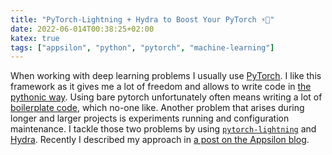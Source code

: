 ```yaml
---
title: "PyTorch-Lightning + Hydra to Boost Your PyTorch ⚡🐉"
date: 2022-06-014T00:38:25+02:00
katex: true
tags: ["appsilon", "python", "pytorch", "machine-learning"]
---
```


When working with deep learning problems I usually use [PyTorch](https://pytorch.org/).
I like this framework as it gives me a lot of freedom and allows to write code in [the pythonic way](https://docs.python-guide.org/writing/style/).
Using bare pytorch unfortunately often means writing a lot of [boilerplate code](https://en.wikipedia.org/wiki/Boilerplate_code), which no-one like.
Another problem that arises during longer and larger projects is experiments running and configuration maintenance.
I tackle those two problems by using [`pytorch-lightning`](https://www.pytorchlightning.ai/) and [Hydra](https://hydra.cc/).
Recently I described my approach in [a post on the Appsilon blog](https://appsilon.com/pytorch-lightning-hydra-templates-in-machine-learning/).

